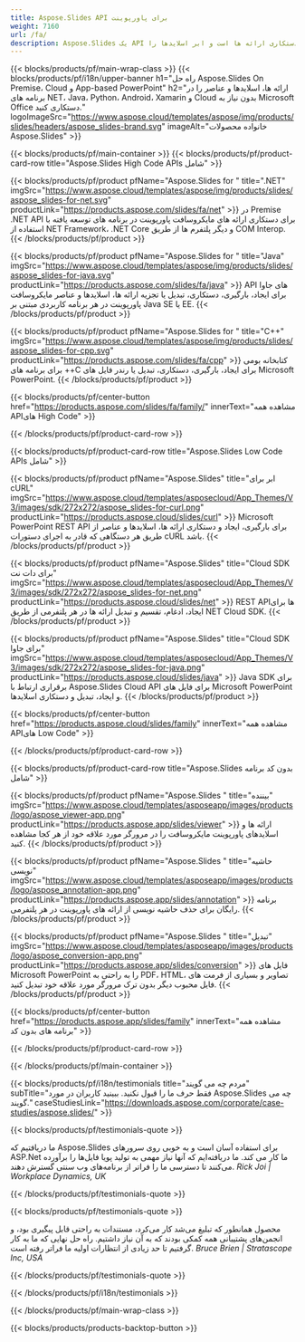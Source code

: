 ```yaml
---
title: Aspose.Slides API برای پاورپوینت
weight: 7160
url: /fa/
description: Aspose.Slides یک API پاورپوینت برای دستکاری ارائه ها است و ابر اسلایدها را API ابری ارائه می دهد.
---
```


{{< blocks/products/pf/main-wrap-class >}}
{{< blocks/products/pf/i18n/upper-banner h1="راه حل Aspose.Slides On Premise، Cloud و App-based PowerPoint" h2="ارائه ها، اسلایدها و عناصر را در برنامه های NET، Java، Python، Android، Xamarin و Cloud بدون نیاز به Microsoft Office دستکاری کنید." logoImageSrc="https://www.aspose.cloud/templates/aspose/img/products/slides/headers/aspose_slides-brand.svg" imageAlt="خانواده محصولات Aspose.Slides" >}}

{{< blocks/products/pf/main-container >}}
{{< blocks/products/pf/product-card-row title="Aspose.Slides High Code APIs شامل" >}}

{{< blocks/products/pf/product pfName="Aspose.Slides for " title=".NET" imgSrc="https://www.aspose.cloud/templates/aspose/img/products/slides/aspose_slides-for-net.svg" productLink="https://products.aspose.com/slides/fa/net" >}}
در Premise .NET API برای دستکاری ارائه های مایکروسافت پاورپوینت در برنامه های توسعه یافته با استفاده از NET Framework، .NET Core و دیگر پلتفرم ها از طریق COM Interop.
{{< /blocks/products/pf/product >}}

{{< blocks/products/pf/product pfName="Aspose.Slides for " title="Java" imgSrc="https://www.aspose.cloud/templates/aspose/img/products/slides/aspose_slides-for-java.svg" productLink="https://products.aspose.com/slides/fa/java" >}}
API های جاوا برای ایجاد، بارگیری، دستکاری، تبدیل یا تجزیه ارائه ها، اسلایدها و عناصر مایکروسافت پاورپوینت در هر برنامه کاربردی مبتنی بر Java SE یا EE.
{{< /blocks/products/pf/product >}}

{{< blocks/products/pf/product pfName="Aspose.Slides for " title="C++" imgSrc="https://www.aspose.cloud/templates/aspose/img/products/slides/aspose_slides-for-cpp.svg" productLink="https://products.aspose.com/slides/fa/cpp" >}}
کتابخانه بومی برای برنامه های ++C برای ایجاد، بارگیری، دستکاری، تبدیل یا رندر فایل های Microsoft PowerPoint.
{{< /blocks/products/pf/product >}}

{{< blocks/products/pf/center-button href="https://products.aspose.com/slides/fa/family/" innerText="مشاهده همه APIهای High Code" >}}

{{< /blocks/products/pf/product-card-row >}}

{{< blocks/products/pf/product-card-row title="Aspose.Slides Low Code APIs شامل" >}}

{{< blocks/products/pf/product pfName="Aspose.Slides" title="ابر برای cURL" imgSrc="https://www.aspose.cloud/templates/asposecloud/App_Themes/V3/images/sdk/272x272/aspose_slides-for-curl.png" productLink="https://products.aspose.cloud/slides/curl" >}}
Microsoft PowerPoint REST API برای بارگیری، ایجاد و دستکاری ارائه ها، اسلایدها و عناصر از طریق هر دستگاهی که قادر به اجرای دستورات cURL باشد.
{{< /blocks/products/pf/product >}}

{{< blocks/products/pf/product pfName="Aspose.Slides" title="Cloud SDK برای دات نت" imgSrc="https://www.aspose.cloud/templates/asposecloud/App_Themes/V3/images/sdk/272x272/aspose_slides-for-net.png" productLink="https://products.aspose.cloud/slides/net" >}}
REST APIها برای ایجاد، ادغام، تقسیم و تبدیل ارائه ها در هر پلتفرمی از طریق NET Cloud SDK.
{{< /blocks/products/pf/product >}}

{{< blocks/products/pf/product pfName="Aspose.Slides" title="Cloud SDK برای جاوا" imgSrc="https://www.aspose.cloud/templates/asposecloud/App_Themes/V3/images/sdk/272x272/aspose_slides-for-java.png" productLink="https://products.aspose.cloud/slides/java" >}}
Java SDK برای برقراری ارتباط با Aspose.Slides Cloud API برای فایل های Microsoft PowerPoint و ایجاد، تبدیل و دستکاری اسلایدها.
{{< /blocks/products/pf/product >}}

{{< blocks/products/pf/center-button href="https://products.aspose.cloud/slides/family" innerText="مشاهده همه APIهای Low Code" >}}

{{< /blocks/products/pf/product-card-row >}}

{{< blocks/products/pf/product-card-row title="Aspose.Slides بدون کد برنامه شامل" >}}

{{< blocks/products/pf/product pfName="Aspose.Slides " title="بیننده" imgSrc="https://www.aspose.cloud/templates/asposeapp/images/products/logo/aspose_viewer-app.png" productLink="https://products.aspose.app/slides/viewer" >}}
ارائه ها و اسلایدهای پاورپوینت مایکروسافت را در مرورگر مورد علاقه خود از هر کجا مشاهده کنید.
{{< /blocks/products/pf/product >}}

{{< blocks/products/pf/product pfName="Aspose.Slides " title="حاشیه نویسی" imgSrc="https://www.aspose.cloud/templates/asposeapp/images/products/logo/aspose_annotation-app.png" productLink="https://products.aspose.app/slides/annotation" >}}
برنامه رایگان برای حذف حاشیه نویسی از ارائه های پاورپوینت در هر پلتفرمی.
{{< /blocks/products/pf/product >}}

{{< blocks/products/pf/product pfName="Aspose.Slides " title="تبدیل" imgSrc="https://www.aspose.cloud/templates/asposeapp/images/products/logo/aspose_conversion-app.png" productLink="https://products.aspose.app/slides/conversion" >}}
فایل های Microsoft PowerPoint را به راحتی به PDF، HTML، تصاویر و بسیاری از فرمت های فایل محبوب دیگر بدون ترک مرورگر مورد علاقه خود تبدیل کنید.
{{< /blocks/products/pf/product >}}

{{< blocks/products/pf/center-button href="https://products.aspose.app/slides/family" innerText="مشاهده همه برنامه های بدون کد" >}}

{{< /blocks/products/pf/product-card-row >}}

{{< /blocks/products/pf/main-container >}}

{{< blocks/products/pf/i18n/testimonials title="مردم چه می گویند" subTitle="فقط حرف ما را قبول نکنید. ببینید کاربران در مورد Aspose.Slides چه می گویند." caseStudiesLink="https://downloads.aspose.com/corporate/case-studies/aspose.slides/" >}}

{{< blocks/products/pf/testimonials-quote >}}
<p class="first">
ما دریافتیم که Aspose.Slides برای استفاده آسان است و به خوبی روی سرورهای ASP.Net ما کار می کند. ما دریافته‌ایم که آنها نیاز مهمی به تولید پویا فایل‌ها را برآورده می‌کنند تا دسترسی ما را فراتر از برنامه‌های وب سنتی گسترش دهند.
 <em>
  Rick Joi | Workplace Dynamics, UK
 </em>
</p>

{{< /blocks/products/pf/testimonials-quote >}}

{{< blocks/products/pf/testimonials-quote >}}
<p class="second">
محصول همانطور که تبلیغ می‌شد کار می‌کرد، مستندات به راحتی قابل پیگیری بود، و انجمن‌های پشتیبانی همه کمکی بودند که به آن نیاز داشتیم. راه حل نهایی که ما به کار گرفتیم تا حد زیادی از انتظارات اولیه ما فراتر رفته است.
 <em>
  Bruce Brien | Stratascope Inc, USA
 </em>
</p>

{{< /blocks/products/pf/testimonials-quote >}}

{{< /blocks/products/pf/i18n/testimonials >}}

{{< /blocks/products/pf/main-wrap-class >}}

{{< blocks/products/products-backtop-button >}}